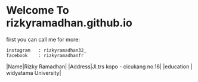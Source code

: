 # Welcome To rizkyramadhan.github.io
first you can call me for more: 

```
instagram   : rizkyramadhan32_
facebook    : rizkyramadhanfr
```

|Name|Rizky Ramadhan|
|Address|Jl.trs kopo - cicukang no.16|
|education | widyatama University|
